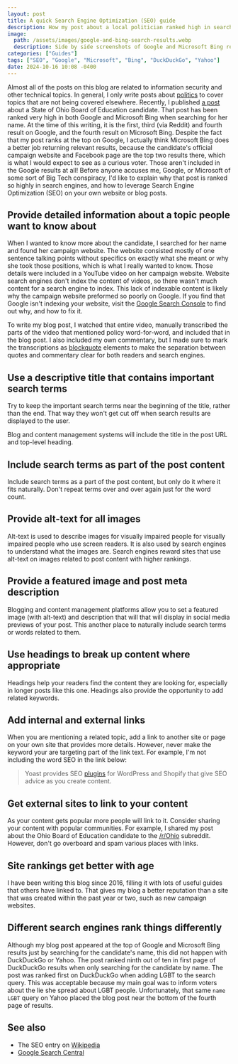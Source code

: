 ```yaml
---
layout: post
title: A quick Search Engine Optimization (SEO) guide
description: How my post about a local politician ranked high in search engine results without a Big Tech conspiracy
image:
  path: /assets/images/google-and-bing-search-results.webp
  description: Side by side screenshots of Google and Microsoft Bing results 
categories: ["Guides"]
tags: ["SEO", "Google", "Microsoft", "Bing", "DuckDuckGo", "Yahoo"]
date: 2024-10-16 10:08 -0400
---
```


Almost all of the posts on this blog are related to information security and other
technical topics. In general, I only write posts about [politics](/categories/politics/)
to cover topics that are not being covered elsewhere. Recently, I published
[a post](/posts/hova-laudon-spouts-false-anti-lgbt-conspiracy-theory-to-justify-evangelical-control-of-public-education/)
about a State of Ohio Board of Education candidate. That post has been ranked very high in
both Google and Microsoft Bing when searching for her name. At the time of this writing,
it is the first, third (via Reddit) and fourth result on Google, and the fourth result
on Microsoft Bing. Despite the fact that my post ranks at the top on Google, I actually
think Microsoft Bing does a better job returning relevant results, because the
candidate's official campaign website and Facebook page are the top two results there,
which is what I would expect to see as a curious voter. Those aren't included in the
Google results at all! Before anyone accuses me, Google, or Microsoft of some sort of
Big Tech conspiracy, I'd like to explain why that post is ranked so highly in search
engines, and how to leverage Search Engine Optimization (SEO) on your own website or
blog posts.

## Provide detailed information about a topic people want to know about

When I wanted to know more about the candidate, I searched for her name and found her
campaign website. The website consisted mostly of one sentence talking points
without specifics on exactly what she meant or why she took those positions,
which is what I really wanted to know. Those details were included in a YouTube video
on her campaign website. Website search engines don't index the content of videos, so
there wasn't much content for a search engine to index. This lack of indexable content
is likely why the campaign website preformed so poorly on Google. If you find that
Google isn't indexing your website, visit the
[Google Search Console](https://search.google.com/search-console/about)
to find out why, and how to fix it.

To write my blog post, I watched that entire video, manually transcribed the parts of
the video that mentioned policy word-for-word, and included that in the blog post.
I also included my own commentary, but I made sure to mark the transcriptions
as [blockquote](https://developer.mozilla.org/en-US/docs/Web/HTML/Element/blockquote)
elements to make the separation between quotes and commentary clear for both readers and
search engines.

## Use a descriptive title that contains important search terms

Try to keep the important search terms near the beginning of the title, rather
than the end. That way they won't get cut off when search results are displayed
to the user.

Blog and content management systems will include the title in the post URL and
top-level heading.

## Include search terms as part of the post content

Include search terms as a part of the post content, but only do it where it fits
naturally. Don't repeat terms over and over again just for the word count.

## Provide alt-text for all images

Alt-text is used to describe images for visually impaired people for visually impaired
people who use screen readers. It is also used by search engines to understand what the
images are. Search engines reward sites that use alt-text on images related to post
content with higher rankings.

## Provide a featured image and post meta description

Blogging and content management platforms allow you to set a featured image
(with alt-text) and description that will that will display in social media
previews of your post. This another place to naturally include search terms
or words related to them.

## Use headings to break up content where appropriate

Headings help your readers find the content they are looking for, especially in longer
posts like this one. Headings also provide the opportunity to add related keywords.

## Add internal and external links

When you are mentioning a related topic, add a link to another site or page on your own
site that provides more details. However, never make the keyword your are targeting
part of the link text. For example, I'm not including the word SEO in the link
below:

> Yoast provides SEO [plugins](https://yoast.com/) for WordPress and Shopify that give SEO advice as you create content.

## Get external sites to link to your content

As your content gets popular more people will link to it. Consider sharing your content
with popular communities. For example, I shared my post about the Ohio Board of Education
candidate to the [/r/Ohio](https://www.reddit.com/r/Ohio/comments/1g3s1ew/ohio_school_board_candidate_spouts_a_false/)
subreddit. However, don't go overboard and spam various places with links.

## Site rankings get better with age

I have been writing this blog since 2016, filling it with lots of useful guides that
others have linked to. That gives my blog a better reputation than a site that was
created within the past year or two, such as new campaign websites.

## Different search engines rank things differently

Although my blog post appeared at the top of Google and Microsoft Bing results just by
searching for the candidate's name, this did not happen with DuckDuckGo or Yahoo. The
post ranked ninth out of ten in first page of DuckDuckGo results when only searching
for the candidate by name. The post was ranked first on DuckDuckGo when adding LGBT to
the search query. This was acceptable because my main goal was to inform voters about
the lie she spread about LGBT people. Unfortunately, that same `name LGBT` query on
Yahoo placed the blog post near the bottom of the fourth page of results.

## See also

- The SEO entry on [Wikipedia](https://en.wikipedia.org/wiki/SEO)
- [Google Search Central](https://developers.google.com/search/docs)
